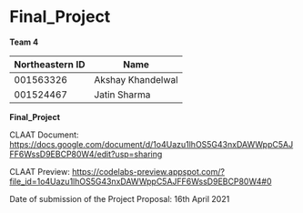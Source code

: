 # Final_Project 


**Team 4**

| Northeastern ID | Name
| --- | --- 
|001563326 | Akshay Khandelwal
|001524467 | Jatin Sharma 


**Final_Project**

CLAAT Document: https://docs.google.com/document/d/1o4Uazu1lhOS5G43nxDAWWppC5AJFF6WssD9EBCP80W4/edit?usp=sharing

CLAAT Preview: https://codelabs-preview.appspot.com/?file_id=1o4Uazu1lhOS5G43nxDAWWppC5AJFF6WssD9EBCP80W4#0

Date of submission of the Project Proposal: 16th April 2021





